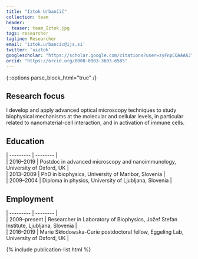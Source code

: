 ```yaml
---
title: "Iztok Urbančič"
collection: team
header:
  teaser: team_Iztok.jpg
tags: researcher
tagline: Researcher
email: 'iztok.urbancic@ijs.si'
twitter: 'uiztok'
googlescholar: "https://scholar.google.com/citations?user=zyFnpCQAAAAJ"
orcid: "https://orcid.org/0000-0003-3603-6585"
---
```


{::options parse_block_html="true" /}

Research focus
--------------

I develop and apply advanced optical microscopy techniques to study biophysical mechanisms at the molecular and cellular levels, in particular related to nanomaterial-cell interaction, and in activation of immune cells.


Education
---------

| --------- | -------- |  
| 2016–2019 | Postdoc in advanced microscopy and nanoimmunology, University of Oxford, UK |  
| 2013–2009 | PhD in biophysics, University of Maribor, Slovenia |  
| 2009–2004 | Diploma in physics, University of Ljubljana, Slovenia |  


Employment
----------

| --------- | -------- |  
| 2009–present  | Researcher in Laboratory of Biophysics, Jožef Stefan Institute, Ljubljana, Slovenia |  
| 2016–2019 | Marie Skłodowska-Curie postdoctoral fellow, Eggeling Lab, University of Oxford, UK |  

{% include publication-list.html %}

<!-- {% for post in site.publications reversed %}
  {% if post.authors contains 'Iztok Urb' %}
    {% include archive-single-pub.html %}
  {% endif %}
{% endfor %} -->

